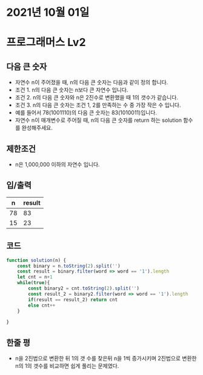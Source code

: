 # 2021년 10월 01일
# 프로그래머스 Lv2
## 다음 큰 숫자
- 자연수 n이 주어졌을 때, n의 다음 큰 숫자는 다음과 같이 정의 합니다.
- 조건 1. n의 다음 큰 숫자는 n보다 큰 자연수 입니다.
- 조건 2. n의 다음 큰 숫자와 n은 2진수로 변환했을 때 1의 갯수가 같습니다.
- 조건 3. n의 다음 큰 숫자는 조건 1, 2를 만족하는 수 중 가장 작은 수 입니다.
- 예를 들어서 78(1001110)의 다음 큰 숫자는 83(1010011)입니다.
- 자연수 n이 매개변수로 주어질 때, n의 다음 큰 숫자를 return 하는 solution 함수를 완성해주세요.
## 제한조건 
- n은 1,000,000 이하의 자연수 입니다.
## 입/출력
|n|result|
|------|---|
|78|83|
|15|23|
## 코드
```javascript
function solution(n) {
    const binary = n.toString(2).split('')
    const result = binary.filter(word => word == '1').length
    let cnt = n+1
    while(true){
        const binary2 = cnt.toString(2).split('')
        const result_2 = binary2.filter(word => word == '1').length
        if(result == result_2) return cnt 
        else cnt++
    }
    
}
```
## 한줄 평
- n을 2진법으로 변환한 뒤 1의 갯 수를 찾은뒤 n을 1씩 증가시키며 2진법으로 변환한 n의 1의 갯수를 비교하면 쉽게 풀리는 문제였다.